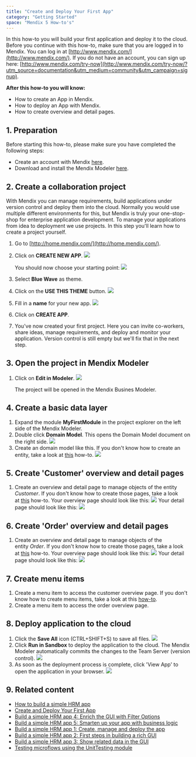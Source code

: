 ```yaml
---
title: "Create and Deploy Your First App"
category: "Getting Started"
space: "Mendix 5 How-to's"
---
```


In this how-to you will build your first application and deploy it to the cloud. Before you continue with this how-to, make sure that you are logged in to Mendix. You can log in at [http://www.mendix.com/](http://www.mendix.com/). If you do not have an account, you can sign up here: [http://www.mendix.com/try-now](http://www.mendix.com/try-now/?utm_source=documentation&utm_medium=community&utm_campaign=signup).

**After this how-to you will know:**

*   How to create an App in Mendix.
*   How to deploy an App with Mendix.
*   How to create overview and detail pages.

## 1\. Preparation

Before starting this how-to, please make sure you have completed the following steps:

*   Create an account with Mendix [here](http://www.mendix.com/try-now/?utm_source=documentation&utm_medium=community&utm_campaign=signup).
*   Download and install the Mendix Modeler [here](https://appstore.home.mendix.com/link/modelers).

## 2\. Create a collaboration project

With Mendix you can manage requirements, build applications under version control and deploy them into the cloud. Normally you would use multiple different environments for this, but Mendix is truly your one-stop-shop for enterprise application development. To manage your applications from idea to deployment we use projects. In this step you'll learn how to create a project yourself.

1.  Go to [http://home.mendix.com/](http://home.mendix.com/).
2.  Click on **CREATE NEW APP**.
    ![](attachments/8784276/14385412.png) 

    You should now choose your starting point:
    ![](attachments/8784276/14385409.png)
3.  Select **Blue Wave** as theme.
4.  Click on the **USE THIS THEME** button.
    ![](attachments/8784276/14385411.png) 
5.  Fill in a **name** for your new app.
    ![](attachments/8784276/14385414.png)
6.  Click on **CREATE APP**.
7.  You've now created your first project. Here you can invite co-workers, share ideas, manage requirements, and deploy and monitor your application. Version control is still empty but we'll fix that in the next step. 

## 3\. Open the project in Mendix Modeler

1.  Click on **Edit in Modeler**.
    ![](attachments/8784276/14385416.png)

    The project will be opened in the Mendix Busines Modeler.

## 4\. Create a basic data layer

1.  Expand the module **MyFirstModule** in the project explorer on the left side of the Mendix Modeler.
2.  Double click **Domain Model**. This opens the Domain Model document on the right side.
    ![](attachments/8784276/14385417.png) 
3.  Create an domain model like this. If you don't know how to create an entity, take a look at [this](creating-a-basic-data-layer) how-to.
    ![](attachments/2949123/16842770.png)

## 5\. Create 'Customer' overview and detail pages

1.  Create an overview and detail page to manage objects of the entity _Customer_. If you don't know how to create those pages, take a look at [this](creating-your-first-two-overview-and-detail-pages) how-to.
    Your overview page should look like this:
    ![](attachments/8784276/8946669.png)
    Your detail page should look like this:
    ![](attachments/8784276/8946671.png)

## 6\. Create 'Order' overview and detail pages

1.  Create an overview and detail page to manage objects of the entity _Order_. If you don't know how to create those pages, take a look at [this](creating-your-first-two-overview-and-detail-pages) how-to.
    Your overview page should look like this:
    ![](attachments/8784276/8946673.png)
    Your detail page should look like this:
    ![](attachments/8784276/8946675.png)

## 7\. Create menu items

1.  Create a menu item to access the customer overview page. If you don't know how to create menu items, take a look at this [how-to](setting-up-the-navigation-structure).
2.  Create a menu item to access the order overview page.

## 8\. Deploy application to the cloud

1.  Click the **Save All** icon (CTRL+SHIFT+S) to save all files.
    ![](attachments/8784276/16842819.png)
2.  Click **Run in Sandbox** to deploy the application to the cloud. The Mendix Modeler automatically commits the changes to the Team Server (version control).
    ![](attachments/14091670/16842817.png)
3.  As soon as the deployment process is complete, click 'View App' to open the application in your browser.
    ![](attachments/14091670/16842818.png)

## 9\. Related content

*   [How to build a simple HRM app](how-to-build-a-simple-hrm-app)
*   [Create and Deploy Your First App](create-and-deploy-your-first-app)
*   [Build a simple HRM app 4: Enrich the GUI with Filter Options](build-a-simple-hrm-app-4-enrich-the-gui-with-filter-options)
*   [Build a simple HRM app 5: Smarten up your app with business logic](build-a-simple-hrm-app-5-smarten-up-your-app-with-business-logic)
*   [Build a simple HRM app 1: Create, manage and deploy the app](build-a-simple-hrm-app-1-create-manage-and-deploy-the-app)
*   [Build a simple HRM app 2: First steps in building a rich GUI](build-a-simple-hrm-app-2-first-steps-in-building-a-rich-gui)
*   [Build a simple HRM app 3: Show related data in the GUI](build-a-simple-hrm-app-3-show-related-data-in-the-gui)
*   [Testing microflows using the UnitTesting module](testing-microflows-using-the-unittesting-module)
